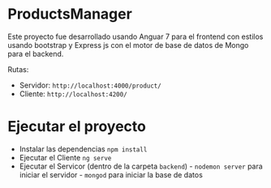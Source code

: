 # ProductsManager

Este proyecto fue desarrollado usando Anguar 7 para el frontend con estilos usando bootstrap y Express js con el motor de base de datos de Mongo para el backend.

Rutas:
- Servidor: `http://localhost:4000/product/`
- Cliente:  `http://localhost:4200/`

# Ejecutar el proyecto

- Instalar las dependencias `npm install`
- Ejecutar el Cliente `ng serve`
- Ejecutar el Servicor (dentro de la carpeta `backend`)
      - `nodemon server` para iniciar el servidor
      - `mongod` para iniciar la base de datos
